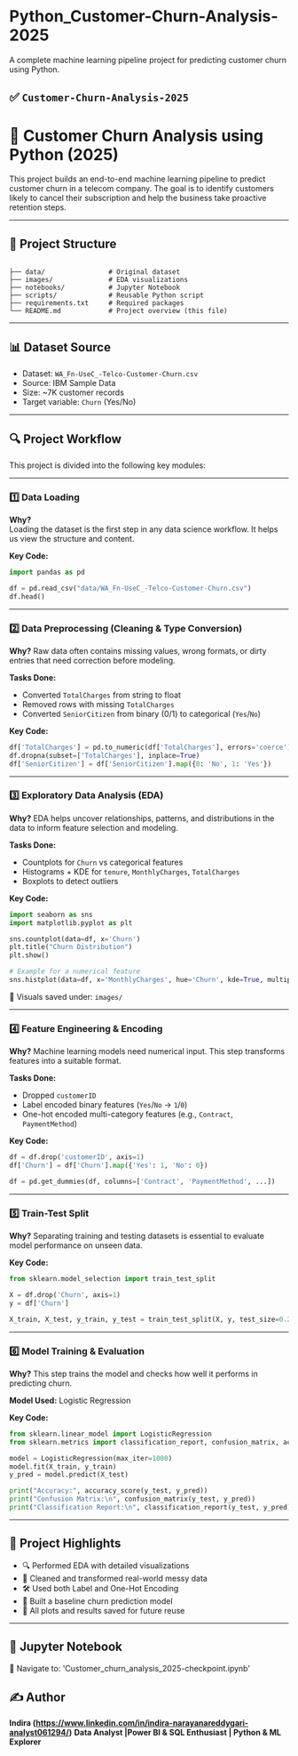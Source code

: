 # Python_Customer-Churn-Analysis-2025
 A complete machine learning pipeline project for predicting customer churn using Python.




## ✅ `Customer-Churn-Analysis-2025`

# 🧠 Customer Churn Analysis using Python (2025)

This project builds an end-to-end machine learning pipeline to predict customer churn in a telecom company. The goal is to identify customers likely to cancel their subscription and help the business take proactive retention steps.

---

## 📁 Project Structure

```

├── data/                # Original dataset
├── images/              # EDA visualizations
├── notebooks/           # Jupyter Notebook
├── scripts/             # Reusable Python script
├── requirements.txt     # Required packages
└── README.md            # Project overview (this file)

````

---

## 📊 Dataset Source

- Dataset: `WA_Fn-UseC_-Telco-Customer-Churn.csv`
- Source: IBM Sample Data
- Size: ~7K customer records
- Target variable: `Churn` (Yes/No)

---

## 🔍 Project Workflow

This project is divided into the following key modules:

---

### 1️⃣ Data Loading

**Why?**  
Loading the dataset is the first step in any data science workflow. It helps us view the structure and content.

**Key Code:**
```python
import pandas as pd

df = pd.read_csv("data/WA_Fn-UseC_-Telco-Customer-Churn.csv")
df.head()
````

---

### 2️⃣ Data Preprocessing (Cleaning & Type Conversion)

**Why?**
Raw data often contains missing values, wrong formats, or dirty entries that need correction before modeling.

**Tasks Done:**

* Converted `TotalCharges` from string to float
* Removed rows with missing `TotalCharges`
* Converted `SeniorCitizen` from binary (0/1) to categorical (`Yes`/`No`)

**Key Code:**

```python
df['TotalCharges'] = pd.to_numeric(df['TotalCharges'], errors='coerce')
df.dropna(subset=['TotalCharges'], inplace=True)
df['SeniorCitizen'] = df['SeniorCitizen'].map({0: 'No', 1: 'Yes'})
```

---

### 3️⃣ Exploratory Data Analysis (EDA)

**Why?**
EDA helps uncover relationships, patterns, and distributions in the data to inform feature selection and modeling.

**Tasks Done:**

* Countplots for `Churn` vs categorical features
* Histograms + KDE for `tenure`, `MonthlyCharges`, `TotalCharges`
* Boxplots to detect outliers

**Key Code:**

```python
import seaborn as sns
import matplotlib.pyplot as plt

sns.countplot(data=df, x='Churn')
plt.title("Churn Distribution")
plt.show()

# Example for a numerical feature
sns.histplot(data=df, x='MonthlyCharges', hue='Churn', kde=True, multiple='stack')
```

📸 Visuals saved under: `images/`

---

### 4️⃣ Feature Engineering & Encoding

**Why?**
Machine learning models need numerical input. This step transforms features into a suitable format.

**Tasks Done:**

* Dropped `customerID`
* Label encoded binary features (`Yes`/`No` → `1`/`0`)
* One-hot encoded multi-category features (e.g., `Contract`, `PaymentMethod`)

**Key Code:**

```python
df = df.drop('customerID', axis=1)
df['Churn'] = df['Churn'].map({'Yes': 1, 'No': 0})

df = pd.get_dummies(df, columns=['Contract', 'PaymentMethod', ...])
```

---

### 5️⃣ Train-Test Split

**Why?**
Separating training and testing datasets is essential to evaluate model performance on unseen data.

**Key Code:**

```python
from sklearn.model_selection import train_test_split

X = df.drop('Churn', axis=1)
y = df['Churn']

X_train, X_test, y_train, y_test = train_test_split(X, y, test_size=0.2, random_state=42)
```

---

### 6️⃣ Model Training & Evaluation

**Why?**
This step trains the model and checks how well it performs in predicting churn.

**Model Used:** Logistic Regression

**Key Code:**

```python
from sklearn.linear_model import LogisticRegression
from sklearn.metrics import classification_report, confusion_matrix, accuracy_score

model = LogisticRegression(max_iter=1000)
model.fit(X_train, y_train)
y_pred = model.predict(X_test)

print("Accuracy:", accuracy_score(y_test, y_pred))
print("Confusion Matrix:\n", confusion_matrix(y_test, y_pred))
print("Classification Report:\n", classification_report(y_test, y_pred))
```

---

## 📌 Project Highlights

* 🔍 Performed EDA with detailed visualizations
* 🧼 Cleaned and transformed real-world messy data
* 🛠️ Used both Label and One-Hot Encoding
* 🤖 Built a baseline churn prediction model
* 📝 All plots and results saved for future reuse

---

## 📒 Jupyter Notebook

📂 Navigate to: 'Customer_churn_analysis_2025-checkpoint.ipynb'



## ✍️ Author

**Indira \(https://www.linkedin.com/in/indira-narayanareddygari-analyst061294/)**
**Data Analyst |Power BI  & SQL Enthusiast | Python & ML Explorer**


